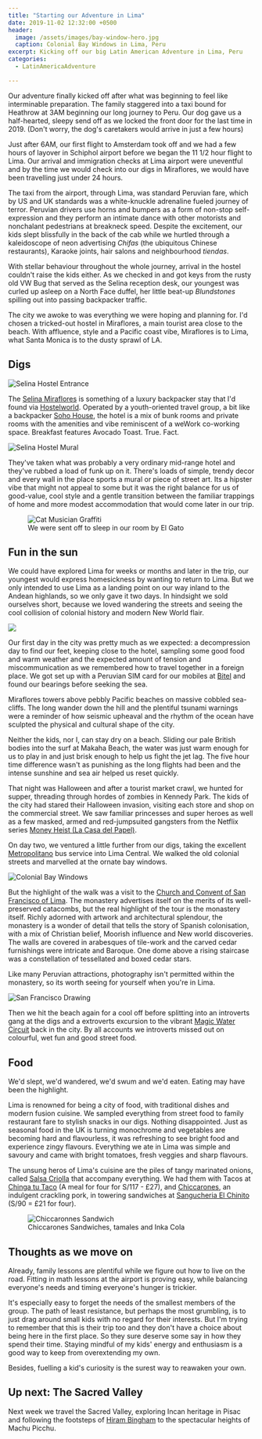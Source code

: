 ```yaml
---
title: "Starting our Adventure in Lima"
date: 2019-11-02 12:32:00 +0500
header: 
  image: /assets/images/bay-window-hero.jpg
  caption: Colonial Bay Windows in Lima, Peru
excerpt: Kicking off our big Latin American Adventure in Lima, Peru
categories: 
  - LatinAmericaAdventure

---
```


Our adventure finally kicked off after what was beginning to feel like interminable preparation. The family staggered into a taxi bound for Heathrow at 3AM beginning our long journey to Peru. Our dog gave us a half-hearted, sleepy send off as we locked the front door for the last time in 2019. (Don't worry, the dog's caretakers would arrive in just a few hours)

Just after 6AM, our first flight to Amsterdam took off and we had a few hours of layover in Schiphol airport before we began the 11 1/2 hour flight to Lima. Our arrival and immigration checks at Lima airport were uneventful and by the time we would check into our digs in Miraflores, we would have been travelling just under 24 hours.

The taxi from the airport, through Lima, was standard Peruvian fare, which by US and UK standards was a white-knuckle adrenaline fueled journey of terror. Peruvian drivers use horns and bumpers as a form of non-stop self-expression and they perform an intimate dance with other motorists and nonchalant pedestrians at breakneck speed. Despite the excitement, our kids slept blissfully in the back of the cab while we hurtled through a kaleidoscope of neon advertising _Chifas_ (the ubiquitous Chinese restaurants), Karaoke joints, hair salons and neighbourhood _tiendas_.

With stellar behaviour throughout the whole journey, arrival in the hostel couldn't raise the kids either. As we checked in and got keys from the rusty old VW Bug that served as the Selina reception desk, our youngest was curled up asleep on a North Face duffel, her little beat-up _Blundstones_ spilling out into passing backpacker traffic. 

The city we awoke to was everything we were hoping and planning for. I'd chosen a tricked-out hostel in Miraflores, a main tourist area close to the beach.  With affluence, style and a Pacific coast vibe, Miraflores is to Lima, what Santa Monica is to the dusty sprawl of LA.

## Digs

![Selina Hostel Entrance](/assets/images/selina-entrance.jpg)

The [Selina Miraflores](https://www.selina.com/en/peru/miraflores-lima/) is something of a luxury backpacker stay that I'd found via [Hostelworld](https://www.hostelworld.com/).  Operated by a youth-oriented travel group, a bit like a backpacker [Soho House](https://www.sohohouse.com/), the hotel is a mix of bunk rooms and private rooms with the amenities and vibe reminiscent of a weWork co-working space. Breakfast features Avocado Toast. True. Fact.

![Selina Hostel Mural](/assets/images/selina-mural.jpg)

They've taken what was probably a very ordinary mid-range hotel and they've rubbed a load of funk up on it. There's loads of simple, trendy decor and  every wall in the place sports a mural or piece of street art. Its a hipster vibe that might not appeal to some but it was the right balance for us of good-value, cool style and a gentle transition between the familiar trappings of home and more modest accommodation that would come later in our trip.


<figure>
<img src="/assets/images/selina-cat.jpg" alt="Cat Musician Graffiti"/>
<figcaption>We were sent off to sleep in our room by El Gato</figcaption>
</figure>

## Fun in the sun

We could have explored Lima for weeks or months and later in the trip, our youngest would express homesickness by wanting to return to Lima. But we only intended to use Lima as a landing point on our way inland to the Andean highlands, so we only gave it two days. In hindsight we sold ourselves short, because we loved wandering the streets and seeing the cool collision of colonial history and modern New World flair. 

![](/assets/images/lima-church.jpg)

Our first day in the city was pretty much as we expected: a decompression day to find our feet, keeping close to the hotel, sampling some good food and warm weather and the expected amount of tension and miscommunication as we remembered how to travel together in a foreign place. We got set up with a Peruvian SIM card for our mobiles at [Bitel](https://bitel.com.pe/) and found our bearings before seeking the sea.  

Miraflores towers above pebbly Pacific beaches on massive cobbled sea-cliffs.  The long wander down the hill and the plentiful tsunami warnings were a reminder of how seismic upheaval and the rhythm of the ocean have sculpted the physical and cultural shape of the city. 

Neither the kids, nor I, can stay dry on a beach. Sliding our pale British bodies into the surf at Makaha Beach, the water was just warm enough for us to play in and just brisk enough  to help us fight the jet lag.  The five hour time difference wasn't as punishing as the long flights had been and the intense sunshine and sea air helped us reset quickly.

That night was Halloween and after a tourist market crawl, we hunted for supper, threading through hordes of zombies in Kennedy Park. The kids of the city had stared their Halloween invasion, visiting each store and shop on the commercial street.  We saw familiar princesses and super heroes as well as a few masked, armed and red-jumpsuited gangsters from the Netflix series [Money Heist (La Casa del Papel)](https://www.netflix.com/pe-en/title/80192098).


On day two, we ventured a little further from our digs, taking the excellent [Metropolitano](http://www.metropolitano.com.pe/) bus service into Lima Central.  We walked the old colonial streets and  marvelled at the ornate bay windows.

![Colonial Bay Windows](/assets/images/lima-windows.jpg)

But the highlight of the walk was a visit to the [Church and Convent of San Francisco of Lima](https://museocatacumbas.com/). The monastery advertises itself on the merits of its well-preserved catacombs, but the real highlight of the tour is the monastery itself.  Richly adorned with artwork and architectural splendour, the monastery is a wonder of detail that tells the story of Spanish colonisation, with a mix of Christian belief, Moorish influence and New world discoveries. The walls are covered in arabesques of tile-work and the carved cedar furnishings were intricate and Baroque. One dome above a rising staircase was a constellation of tessellated and boxed cedar stars.  

Like many Peruvian attractions, photography isn't permitted within the monastery, so its worth seeing for yourself when you're in Lima.

![San Francisco Drawing](/assets/images/san-francisco-sketch.jpg)

Then we hit the beach again for a cool off before splitting into an introverts gang at the digs and a extroverts excursion to the vibrant [Magic Water Circuit](https://www.howtoperu.com/magic-water-circuit-lima/) back in the city. By all accounts we introverts missed out on colourful, wet fun and good street food. 

## Food

We'd slept, we'd wandered, we'd swum and we'd eaten.  Eating may have been the highlight. 

Lima is renowned for being a city of food, with traditional dishes and modern fusion cuisine.  We sampled everything from street food to family restaurant fare to stylish snacks in our digs.  Nothing disappointed.  Just as seasonal food in the UK is turning monochrome and vegetables are becoming hard and flavourless, it was refreshing to see bright food and experience zingy flavours.  Everything we ate in Lima was simple and savoury and came with bright tomatoes, fresh veggies and sharp flavours.  

The unsung heros of Lima's cuisine are the piles of  tangy marinated onions, called [Salsa Criolla](https://libroderecetas.com/receta/salsa-criolla) that accompany everything. We had them with Tacos at [Chinga tu Taco](https://www.tripadvisor.com.pe/Restaurant_Review-g294316-d13131329-Reviews-Chinga_Tu_Taco-Lima_Lima_Region.html) (A meal for four for S/117 - £27), and [Chiccarones](https://en.wikipedia.org/wiki/Chicharr%C3%B3n), an indulgent crackling pork, in towering sandwiches at [Sangucheria El Chinito](https://elchinito.com.pe/inicio) (S/90 = £21 for four). 

<figure>
<img src="/assets/images/chiccarones-sandwich.jpg" alt="Chiccaronnes Sandwich"/>
<figcaption>Chiccarones Sandwiches, tamales and Inka Cola</figcaption>
</figure>

## Thoughts as we move on

Already, family lessons are plentiful while we figure out how to live on the road. Fitting in math lessons at the airport is proving easy, while balancing everyone's needs and timing everyone's hunger is trickier.  

It's especially easy to forget the needs of the smallest members of the group.  The path of least resistance, but perhaps the most grumbling, is to just drag around small kids with no regard for their interests.  But I'm trying to remember that this is their trip too and they don't have a choice about being here in the first place. So they sure deserve some say in how they spend their time. Staying mindful of my kids' energy and enthusiasm is a good way to keep from overextending my own.

Besides, fuelling a kid's curiosity is the surest way to reawaken your own.

## Up next: The Sacred Valley

Next week we travel the Sacred Valley, exploring Incan heritage in Pisac and following the footsteps of [Hiram Bingham](https://en.wikipedia.org/wiki/Hiram_Bingham_III) to the spectacular heights of Machu Picchu. 


